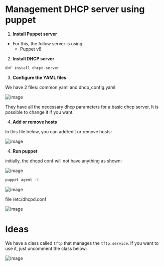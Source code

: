 # Management DHCP server using puppet

1. **Install Puppet server**
- For this, the follow server is using:
  - Puppet v8

2. **Install DHCP server**
```bash
dnf install dhcpd-server
```
3. **Configure the YAML files**

We have 2 files: common.yaml and dhcp_config.yaml

![image](https://github.com/user-attachments/assets/8b322228-0f15-47e1-b18c-7e69fc9ed9ee)

They have all the necessary dhcp parameters for a basic dhcp server, It is possible to change it if you want.  

4. **Add or remove hosts**

In this file below, you can add/edit or remove hosts:

![image](https://github.com/user-attachments/assets/53267c5f-d56a-4a99-960e-60c8734cdeef)


4. **Run puppet**

initially, the dhcpd conf will not have anything as shown:

![image](https://github.com/user-attachments/assets/4544a9de-9f69-4c5d-8a42-5ec42c4e07ec)

```bash
puppet agent -t
```

![image](https://github.com/user-attachments/assets/1a18467b-8df1-4ce6-a353-acd666ea0ef6)

file /etc/dhcpd.conf

![image](https://github.com/user-attachments/assets/3bafbe40-655a-45a3-b506-d417b68d6178)


# Ideas
We have a class called `tftp` that manages the `tftp.service`. If you want to use it, just uncomment the class below:

![image](https://github.com/user-attachments/assets/049e6835-7d38-404a-9b24-eae7762e7586)

